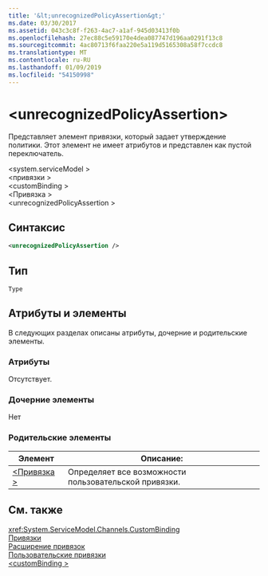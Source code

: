 ```yaml
---
title: '&lt;unrecognizedPolicyAssertion&gt;'
ms.date: 03/30/2017
ms.assetid: 043c3c8f-f263-4ac7-a1af-945d03413f0b
ms.openlocfilehash: 27ec88c5e59170e4dea087747d196aa0291f13c8
ms.sourcegitcommit: 4ac80713f6faa220e5a119d5165308a58f7ccdc8
ms.translationtype: MT
ms.contentlocale: ru-RU
ms.lasthandoff: 01/09/2019
ms.locfileid: "54150998"
---
```

# <a name="ltunrecognizedpolicyassertiongt"></a>&lt;unrecognizedPolicyAssertion&gt;
Представляет элемент привязки, который задает утверждение политики. Этот элемент не имеет атрибутов и представлен как пустой переключатель.  
  
 \<system.serviceModel >  
\<привязки >  
\<customBinding >  
\<Привязка >  
\<unrecognizedPolicyAssertion >  
  
## <a name="syntax"></a>Синтаксис  
  
```xml  
<unrecognizedPolicyAssertion />
```  
  
## <a name="type"></a>Тип  
 `Type`  
  
## <a name="attributes-and-elements"></a>Атрибуты и элементы  
 В следующих разделах описаны атрибуты, дочерние и родительские элементы.  
  
### <a name="attributes"></a>Атрибуты  
 Отсутствует.  
  
### <a name="child-elements"></a>Дочерние элементы  
 Нет  
  
### <a name="parent-elements"></a>Родительские элементы  
  
|Элемент|Описание:|  
|-------------|-----------------|  
|[\<Привязка >](../../../../../docs/framework/misc/binding.md)|Определяет все возможности пользовательской привязки.|  
  
## <a name="see-also"></a>См. также  
 <xref:System.ServiceModel.Channels.CustomBinding>  
 [Привязки](../../../../../docs/framework/wcf/bindings.md)  
 [Расширение привязок](../../../../../docs/framework/wcf/extending/extending-bindings.md)  
 [Пользовательские привязки](../../../../../docs/framework/wcf/extending/custom-bindings.md)  
 [\<customBinding >](../../../../../docs/framework/configure-apps/file-schema/wcf/custombinding.md)
